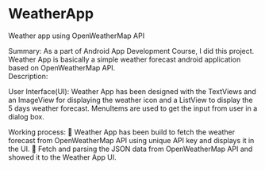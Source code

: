 # WeatherApp
Weather app using OpenWeatherMap API

Summary: 
 As a part of Android App Development Course, I did this project. Weather App is basically a simple weather forecast android application based on OpenWeatherMap API.  
Description: 

User Interface(UI): 
 Weather App has been designed with the TextViews and an ImageView for displaying the weather icon and a ListView to display the 5 days weather forecast. MenuItems are used to get the input from user in a dialog box. 

Working process: 
 Weather App has been build to fetch the weather forecast from OpenWeatherMap API using unique API key and displays it in the UI. 
 Fetch and parsing the JSON data from OpenWeatherMap API and showed it to the  Weather App UI. 
 
